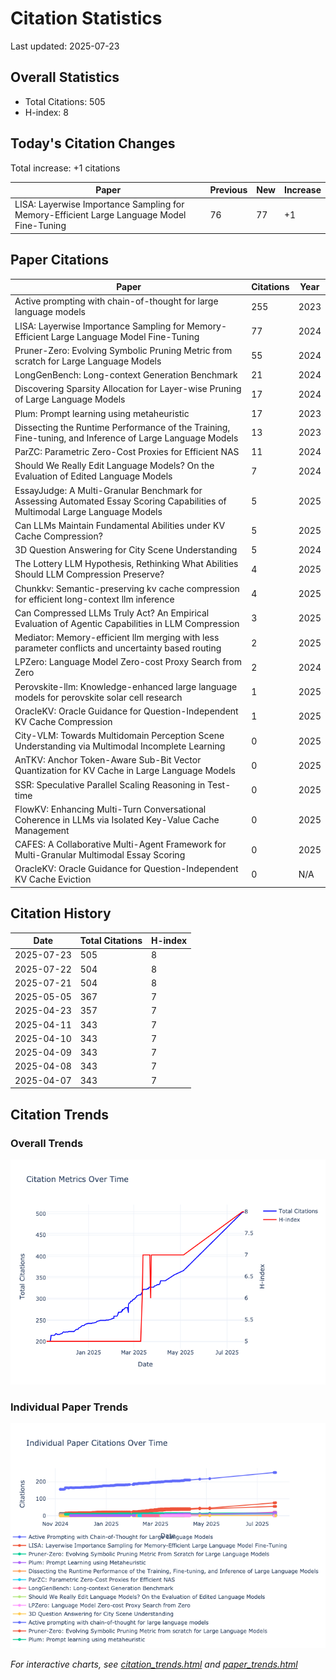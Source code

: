# Citation Statistics

Last updated: 2025-07-23

## Overall Statistics
- Total Citations: 505
- H-index: 8

## Today's Citation Changes 

Total increase: +1 citations

| Paper | Previous | New | Increase |
| ----- | --------- | --- | -------- |
| LISA: Layerwise Importance Sampling for Memory-Efficient Large Language Model Fine-Tuning | 76 | 77 | +1 |

## Paper Citations

| Paper | Citations | Year |
| ----- | --------- | ---- |
| Active prompting with chain-of-thought for large language models | 255 | 2023 |
| LISA: Layerwise Importance Sampling for Memory-Efficient Large Language Model Fine-Tuning | 77 | 2024 |
| Pruner-Zero: Evolving Symbolic Pruning Metric from scratch for Large Language Models | 55 | 2024 |
| LongGenBench: Long-context Generation Benchmark | 21 | 2024 |
| Discovering Sparsity Allocation for Layer-wise Pruning of Large Language Models | 17 | 2024 |
| Plum: Prompt learning using metaheuristic | 17 | 2023 |
| Dissecting the Runtime Performance of the Training, Fine-tuning, and Inference of Large Language Models | 13 | 2023 |
| ParZC: Parametric Zero-Cost Proxies for Efficient NAS | 11 | 2024 |
| Should We Really Edit Language Models? On the Evaluation of Edited Language Models | 7 | 2024 |
| EssayJudge: A Multi-Granular Benchmark for Assessing Automated Essay Scoring Capabilities of Multimodal Large Language Models | 5 | 2025 |
| Can LLMs Maintain Fundamental Abilities under KV Cache Compression? | 5 | 2025 |
| 3D Question Answering for City Scene Understanding | 5 | 2024 |
| The Lottery LLM Hypothesis, Rethinking What Abilities Should LLM Compression Preserve? | 4 | 2025 |
| Chunkkv: Semantic-preserving kv cache compression for efficient long-context llm inference | 4 | 2025 |
| Can Compressed LLMs Truly Act? An Empirical Evaluation of Agentic Capabilities in LLM Compression | 3 | 2025 |
| Mediator: Memory-efficient llm merging with less parameter conflicts and uncertainty based routing | 2 | 2025 |
| LPZero: Language Model Zero-cost Proxy Search from Zero | 2 | 2024 |
| Perovskite-llm: Knowledge-enhanced large language models for perovskite solar cell research | 1 | 2025 |
| OracleKV: Oracle Guidance for Question-Independent KV Cache Compression | 1 | 2025 |
| City-VLM: Towards Multidomain Perception Scene Understanding via Multimodal Incomplete Learning | 0 | 2025 |
| AnTKV: Anchor Token-Aware Sub-Bit Vector Quantization for KV Cache in Large Language Models | 0 | 2025 |
| SSR: Speculative Parallel Scaling Reasoning in Test-time | 0 | 2025 |
| FlowKV: Enhancing Multi-Turn Conversational Coherence in LLMs via Isolated Key-Value Cache Management | 0 | 2025 |
| CAFES: A Collaborative Multi-Agent Framework for Multi-Granular Multimodal Essay Scoring | 0 | 2025 |
| OracleKV: Oracle Guidance for Question-Independent KV Cache Eviction | 0 | N/A |

## Citation History

| Date | Total Citations | H-index |
| ---- | --------------- | ------- |
| 2025-07-23 | 505 | 8 |
| 2025-07-22 | 504 | 8 |
| 2025-07-21 | 504 | 8 |
| 2025-05-05 | 367 | 7 |
| 2025-04-23 | 357 | 7 |
| 2025-04-11 | 343 | 7 |
| 2025-04-10 | 343 | 7 |
| 2025-04-09 | 343 | 7 |
| 2025-04-08 | 343 | 7 |
| 2025-04-07 | 343 | 7 |

## Citation Trends

### Overall Trends
![Citation Trends](citation_trends.png)

### Individual Paper Trends
![Paper Trends](paper_trends.png)

*For interactive charts, see [citation_trends.html](citation_trends.html) and [paper_trends.html](paper_trends.html)*